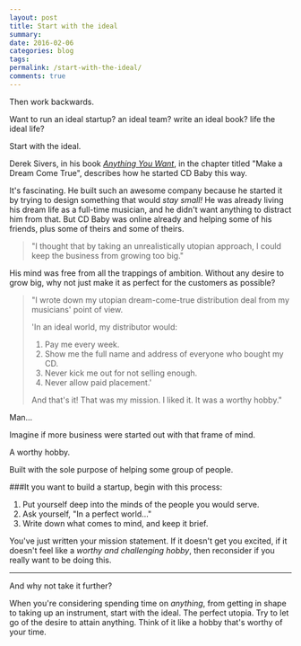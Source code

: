 ```yaml
---
layout: post
title: Start with the ideal 
summary: 
date: 2016-02-06 
categories: blog
tags: 
permalink: /start-with-the-ideal/
comments: true
---
```


Then work backwards.

Want to run an ideal startup? an ideal team? write an ideal book? life the ideal life?

Start with the ideal. 

Derek Sivers, in his book [*Anything You Want*](http://www.amazon.co.uk/Anything-You-Want-Lessons-Entrepreneur/dp/0241209048/), in the chapter titled "Make a Dream Come True", describes how he started CD Baby this way. 

It's fascinating. He built such an awesome company because he started it by trying to design something that would *stay small!* He was already living his dream life as a full-time musician, and he didn't want anything to distract him from that. But CD Baby was online already and helping some of his friends, plus some of theirs and some of theirs. 

>"I thought that by taking an unrealistically utopian approach, I could keep the business from growing too big."

His mind was free from all the trappings of ambition. Without any desire to grow big, why not just make it as perfect for the customers as possible? 

>"I wrote down my utopian dream-come-true distribution deal from my musicians' point of view.
>
>'In an ideal world, my distributor would:
>
>1. Pay me every week. 
>2. Show me the full name and address of everyone who bought my CD. 
>3. Never kick me out for not selling enough.
>4. Never allow paid placement.'
>
>And that's it! That was my mission. I liked it. It was a worthy hobby."

Man…

Imagine if more business were started out with that frame of mind. 

A worthy hobby. 

Built with the sole purpose of helping some group of people. 


###It you want to build a startup, begin with this process:

1. Put yourself deep into the minds of the people you would serve.
2. Ask yourself, "In a perfect world…"
3. Write down what comes to mind, and keep it brief. 

You've just written your mission statement. If it doesn't get you excited, if it doesn't feel like a *worthy and challenging hobby*, then reconsider if you really want to be doing this. 

***

And why not take it further? 

When you're considering spending time on *anything*, from getting in shape to taking up an instrument, start with the ideal. The perfect utopia. Try to let go of the desire to attain anything. Think of it like a hobby that's worthy of your time. 

&nbsp;
